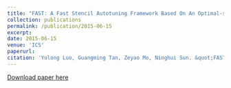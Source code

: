 ```yaml
---
title: "FAST: A Fast Stencil Autotuning Framework Based On An Optimal-solution Space Model"
collection: publications
permalink: /publication/2015-06-15
excerpt:
date: 2015-06-15
venue: 'ICS'
paperurl:
citation: 'Yulong Luo, Guangming Tan, Zeyao Mo, Ninghui Sun. &quot;FAST: A Fast Stencil Autotuning Framework Based On An Optimal-solution Space Model.&quot; <i>Proceedings of the 29th ACM on International Conference on Supercomputing, ICS'15, Newport Beach/Irvine, CA, USA, June 08 - 11, 2015</i>'
---
```


[Download paper here](http://academicpages.github.io/files/paper2.pdf)
